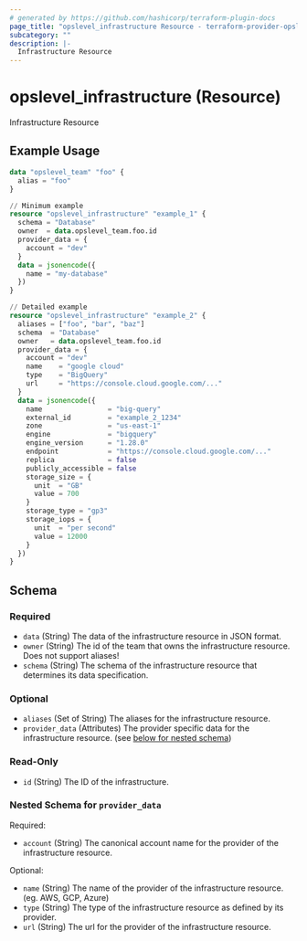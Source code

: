 ```yaml
---
# generated by https://github.com/hashicorp/terraform-plugin-docs
page_title: "opslevel_infrastructure Resource - terraform-provider-opslevel"
subcategory: ""
description: |-
  Infrastructure Resource
---
```


# opslevel_infrastructure (Resource)

Infrastructure Resource

## Example Usage

```terraform
data "opslevel_team" "foo" {
  alias = "foo"
}

// Minimum example
resource "opslevel_infrastructure" "example_1" {
  schema = "Database"
  owner  = data.opslevel_team.foo.id
  provider_data = {
    account = "dev"
  }
  data = jsonencode({
    name = "my-database"
  })
}

// Detailed example
resource "opslevel_infrastructure" "example_2" {
  aliases = ["foo", "bar", "baz"]
  schema  = "Database"
  owner   = data.opslevel_team.foo.id
  provider_data = {
    account = "dev"
    name    = "google cloud"
    type    = "BigQuery"
    url     = "https://console.cloud.google.com/..."
  }
  data = jsonencode({
    name                = "big-query"
    external_id         = "example_2_1234"
    zone                = "us-east-1"
    engine              = "bigquery"
    engine_version      = "1.28.0"
    endpoint            = "https://console.cloud.google.com/..."
    replica             = false
    publicly_accessible = false
    storage_size = {
      unit  = "GB"
      value = 700
    }
    storage_type = "gp3"
    storage_iops = {
      unit  = "per second"
      value = 12000
    }
  })
}
```

<!-- schema generated by tfplugindocs -->
## Schema

### Required

- `data` (String) The data of the infrastructure resource in JSON format.
- `owner` (String) The id of the team that owns the infrastructure resource. Does not support aliases!
- `schema` (String) The schema of the infrastructure resource that determines its data specification.

### Optional

- `aliases` (Set of String) The aliases for the infrastructure resource.
- `provider_data` (Attributes) The provider specific data for the infrastructure resource. (see [below for nested schema](#nestedatt--provider_data))

### Read-Only

- `id` (String) The ID of the infrastructure.

<a id="nestedatt--provider_data"></a>
### Nested Schema for `provider_data`

Required:

- `account` (String) The canonical account name for the provider of the infrastructure resource.

Optional:

- `name` (String) The name of the provider of the infrastructure resource. (eg. AWS, GCP, Azure)
- `type` (String) The type of the infrastructure resource as defined by its provider.
- `url` (String) The url for the provider of the infrastructure resource.


